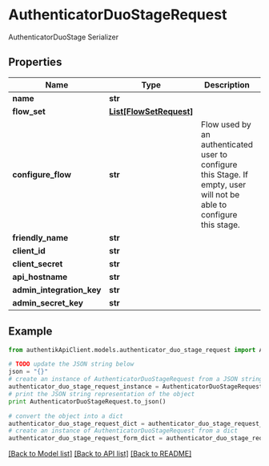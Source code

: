 # AuthenticatorDuoStageRequest

AuthenticatorDuoStage Serializer

## Properties
Name | Type | Description | Notes
------------ | ------------- | ------------- | -------------
**name** | **str** |  | 
**flow_set** | [**List[FlowSetRequest]**](FlowSetRequest.md) |  | [optional] 
**configure_flow** | **str** | Flow used by an authenticated user to configure this Stage. If empty, user will not be able to configure this stage. | [optional] 
**friendly_name** | **str** |  | [optional] 
**client_id** | **str** |  | 
**client_secret** | **str** |  | 
**api_hostname** | **str** |  | 
**admin_integration_key** | **str** |  | [optional] 
**admin_secret_key** | **str** |  | [optional] 

## Example

```python
from authentikApiClient.models.authenticator_duo_stage_request import AuthenticatorDuoStageRequest

# TODO update the JSON string below
json = "{}"
# create an instance of AuthenticatorDuoStageRequest from a JSON string
authenticator_duo_stage_request_instance = AuthenticatorDuoStageRequest.from_json(json)
# print the JSON string representation of the object
print AuthenticatorDuoStageRequest.to_json()

# convert the object into a dict
authenticator_duo_stage_request_dict = authenticator_duo_stage_request_instance.to_dict()
# create an instance of AuthenticatorDuoStageRequest from a dict
authenticator_duo_stage_request_form_dict = authenticator_duo_stage_request.from_dict(authenticator_duo_stage_request_dict)
```
[[Back to Model list]](../README.md#documentation-for-models) [[Back to API list]](../README.md#documentation-for-api-endpoints) [[Back to README]](../README.md)


